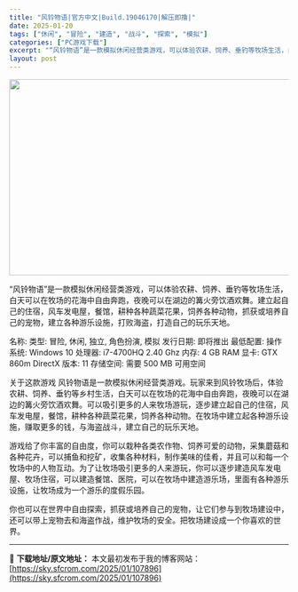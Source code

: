```yaml
---
title: "风铃物语|官方中文|Build.19046170|解压即撸|"
date: 2025-01-20
tags: ["休闲", "冒险", "建造", "战斗", "探索", "模拟"]
categories: ["PC游戏下载"]
excerpt: "“风铃物语”是一款模拟休闲经营类游戏，可以体验农耕、饲养、垂钓等牧场生活，白天可以在牧场的花海中自由奔跑，夜晚可以在湖边的篝火旁饮酒欢舞。建立起自己的住宿，风车发电屋，餐馆，耕种各种蔬菜花果，饲养各种动物，抓获或培养自己的宠物，建立各种游乐设施，打败海盗，打造自己的玩乐天地。 名称: 类型: 冒险,&hellip;"
layout: post
---
```


<img class="aligncenter size-full wp-image-107853" src="https://sky.sfcrom.com/wp-content/uploads/2025/01/2025012009591756.webp" alt="" width="616" height="353" />

“风铃物语”是一款模拟休闲经营类游戏，可以体验农耕、饲养、垂钓等牧场生活，白天可以在牧场的花海中自由奔跑，夜晚可以在湖边的篝火旁饮酒欢舞。建立起自己的住宿，风车发电屋，餐馆，耕种各种蔬菜花果，饲养各种动物，抓获或培养自己的宠物，建立各种游乐设施，打败海盗，打造自己的玩乐天地。

名称:
类型: 冒险, 休闲, 独立, 角色扮演, 模拟
发行日期: 即将推出
最低配置:
操作系统: Windows 10
处理器: i7-4700HQ 2.40 Ghz
内存: 4 GB RAM
显卡: GTX 860m
DirectX 版本: 11
存储空间: 需要 500 MB 可用空间

关于这款游戏
风铃物语是一款模拟休闲经营类游戏。玩家来到风铃牧场后，体验农耕、饲养、垂钓等乡村生活，白天可以在牧场的花海中自由奔跑，夜晚可以在湖边的篝火旁饮酒欢舞。可以吸引更多的人来牧场游玩，逐步建立起自己的住宿，风车发电屋，餐馆，耕种各种蔬菜花果，饲养各种动物。在牧场中建立起各种游乐设施，赚取更多的钱，与海盗战斗，建立自己的玩乐天地。

游戏给了你丰富的自由度，你可以栽种各类农作物、饲养可爱的动物，采集蘑菇和各种花卉，可以捕鱼和挖矿，收集各种材料，制作美味的佳肴，并且可以和每一个牧场中的人物互动。为了让牧场吸引更多的人来游玩，你可以逐步建造风车发电屋、牧场住宿，可以建造餐馆、医院，可以在牧场中建造游乐场，里面有各种游乐设施，让牧场成为一个游乐的度假乐园。

你也可以在世界中自由探索，抓获或培养自己的宠物，让它们参与到牧场建设中，还可以带上宠物去和海盗作战，维护牧场的安全。把牧场建设成一个你喜欢的世界。

---
📖 **下载地址/原文地址：** 本文最初发布于我的博客网站：[https://sky.sfcrom.com/2025/01/107896](https://sky.sfcrom.com/2025/01/107896)
